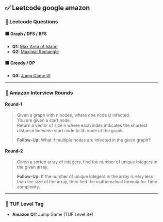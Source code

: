 ## ✅ Leetcode google amazon

### 📂 Leetcode Questions

#### 🟦 Graph / DFS / BFS
- **Q1:** [Max Area of Island](https://leetcode.com/problems/max-area-of-island/description/)
- **Q2:** [Maximal Rectangle](https://leetcode.com/problems/maximal-rectangle/description/)

#### 🟩 Greedy / DP
- **Q3:** [Jump Game VI](https://leetcode.com/problems/jump-game-vi/description/)

---

### 💼 Amazon Interview Rounds

#### Round-1  
> Given a graph with n nodes, where one node is infected.  
> You are given a start node.  
> Return a vector of size n where each index indicates the shortest distance between start node to ith node of the graph.  
>  
> **Follow-Up:** What if multiple nodes are infected in the given graph?

#### Round-2  
> Given a sorted array of integers, find the number of unique integers in the given array.  
>  
> **Follow-Up:** If the number of unique integers in the array is very less than the size of the array, then find the mathematical formula for Time complexity.

---

### 🔶 TUF Level Tag

- **Amazon Q1:** Jump Game (TUF Level 8+)

